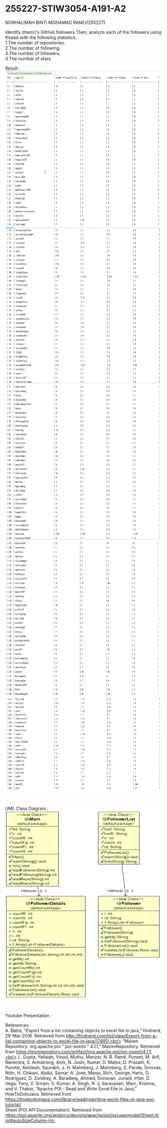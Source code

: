 # 255227-STIW3054-A191-A2
NORHALIMAH BINTI MOHAMAD RAMLI(255227)<br />
<p>Identify zhamri's GitHub followers.Then, analyze each of the followers using thread with the following statistics:<br />
1.The number of repositories.<br />
2.The number of following.<br />
3.The number of followers.<br />
4.The number of stars.<br /><p>
<p>Result : <br />
 <img src="https://github.com/SilentHlive/255227-STIW3054-A191-A2/blob/master/img/1.PNG" width="600" height ="500" alt="accessibility text"><br/>
  <img src="https://github.com/SilentHlive/255227-STIW3054-A191-A2/blob/master/img/2.PNG" width="600" height ="500" alt="accessibility text"><br/>
  <img src="https://github.com/SilentHlive/255227-STIW3054-A191-A2/blob/master/img/3.PNG" width="600" height ="500" alt="accessibility text"><br/>
  <img src="https://github.com/SilentHlive/255227-STIW3054-A191-A2/blob/master/img/4.PNG" width="600" height ="500" alt="accessibility text"><br/>
  <img src="https://github.com/SilentHlive/255227-STIW3054-A191-A2/blob/master/img/5.PNG" width="600" height ="300" alt="accessibility text"><br/></p>
<br />
<p>UML Class Diagram : <br/>
  <img src="https://github.com/SilentHlive/255227-STIW3054-A191-A2/blob/master/img/uml_asg2.png" width="500" height ="600" alt="accessibility text"></p> <br />

Youtube Presentation : <br />
  
References : <br/>
A. Batra, “Export from a list containing objects to excel file in java,” findnerd, 29-Mar-2016. Retrieved from http://findnerd.com/list/view/Export-from-a-list-containing-objects-to-excel-file-in-java/17491/.<br/>
“Maven Repository: org.apache.poi " poi-ooxml " 4.1.1,” MavenRepository. Retrieved from https://mvnrepository.com/artifact/org.apache.poi/poi-ooxml/4.1.1.<br/>
L. Gupta, Yellaiah, Vinod, Muthu, Manzer, N. R. Pandi, Puneet, M. Arif, Narendra, S. Armstrong, Anni, N. Joshi, Kumar, D. Matos, D. Prasath, K. Purohit, Akhilesh, Saurabh, J. H. Malmberg, J. Malmberg, S. Parida, Srinivas, Nitin, H. Chikani, Abdul, Samar, A. Jose, Manju, Rich, George, Haris, D. Rodriguez, D. Zondray, A. Baradwaj, Ahmed, Donavan, Junaid, Irfan, D. Vega, Tony, V. Sriram, S. Kumar, A. Singh, R. J, Saravanan, Marc, Krishna, and V. Thakor, “Apache POI - Read and Write Excel File in Java,” HowToDoInJava. Retrieved from https://howtodoinjava.com/library/readingwriting-excel-files-in-java-poi-tutorial/. <br/>
Sheet (POI API Documentation). Retrieved from https://poi.apache.org/apidocs/dev/org/apache/poi/ss/usermodel/Sheet.html#autoSizeColumn-int-.
